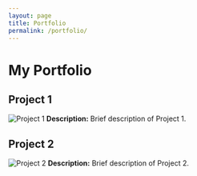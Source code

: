 ```yaml
---
layout: page
title: Portfolio
permalink: /portfolio/
---
```

# My Portfolio

## Project 1
![Project 1](path/to/image1.jpg)
**Description:** Brief description of Project 1.

## Project 2
![Project 2](path/to/image2.jpg)
**Description:** Brief description of Project 2.
